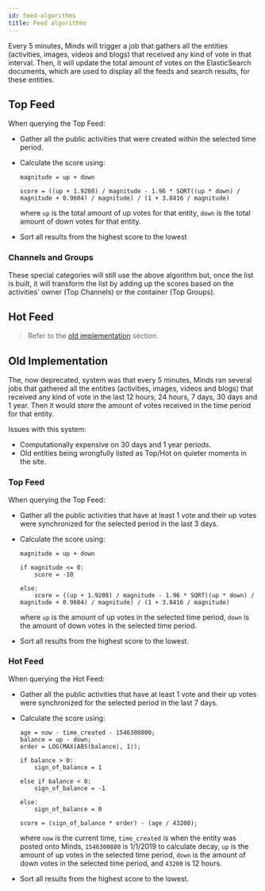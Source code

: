 ```yaml
---
id: feed-algorithms
title: Feed algorithms
---
```


Every 5 minutes, Minds will trigger a job that gathers all the entities (activities, images, videos and blogs) that received any kind of vote in that interval. Then, it will update the total amount of votes on the ElasticSearch documents, which are used to display all the feeds and search results, for these entities.

## Top Feed

When querying the Top Feed:
- Gather all the public activities that were created within the selected time period.

- Calculate the score using:
    ```
    magnitude = up + down

    score = ((up + 1.9208) / magnitude - 1.96 * SQRT((up * down) / magnitude + 0.9604) / magnitude) / (1 + 3.8416 / magnitude)
    ```
    where `up` is the total amount of up votes for that entity, `down` is  the total amount of down votes for that entity.

- Sort all results from the highest score to the lowest

### Channels and Groups

These special categories will still use the above algorithm but, once the list is built, it will transform the list by adding up the scores based on the activities' owner (Top Channels) or the container (Top Groups).

## Hot Feed

> Refer to the [old implementation](#old-implementation) section.

## Old Implementation

The, now deprecated, system was that every 5 minutes, Minds ran several jobs that gathered all the entities (activities, images, videos and blogs) that received any kind of vote in the last 12 hours, 24 hours, 7 days, 30 days and 1 year. Then it would store the amount of votes received in the time period for that entity.

Issues with this system:
- Computationally expensive on 30 days and 1 year periods.
- Old entities being wrongfully listed as Top/Hot on quieter moments in the site.

### Top Feed

When querying the Top Feed:
- Gather all the public activities that have at least 1 vote and their up votes were synchronized for the selected period in the last 3 days.

- Calculate the score using:
    ```
    magnitude = up + down

    if magnitude <= 0:
        score = -10

    else:
        score = ((up + 1.9208) / magnitude - 1.96 * SQRT((up * down) / magnitude + 0.9604) / magnitude) / (1 + 3.8416 / magnitude)
    ```
    where `up` is the amount of up votes in the selected time period, `down` is the amount of down votes in the selected time period.

- Sort all results from the highest score to the lowest.

### Hot Feed

When querying the Hot Feed:
- Gather all the public activities that have at least 1 vote and their up votes were synchronized for the selected period in the last 7 days.

- Calculate the score using:
    ```
    age = now - time_created - 1546300800;
    balance = up - down;
    order = LOG(MAX(ABS(balance), 1));

    if balance > 0:
        sign_of_balance = 1

    else if balance < 0:
        sign_of_balance = -1

    else:
        sign_of_balance = 0

    score = (sign_of_balance * order) - (age / 43200);
    ```
    where `now` is the current time, `time_created` is when the entity was posted onto Minds, `1546300800` is 1/1/2019 to calculate decay, `up` is the amount of up votes in the selected time period, `down` is the amount of down votes in the selected time period, and `43200` is 12 hours.

- Sort all results from the highest score to the lowest.
